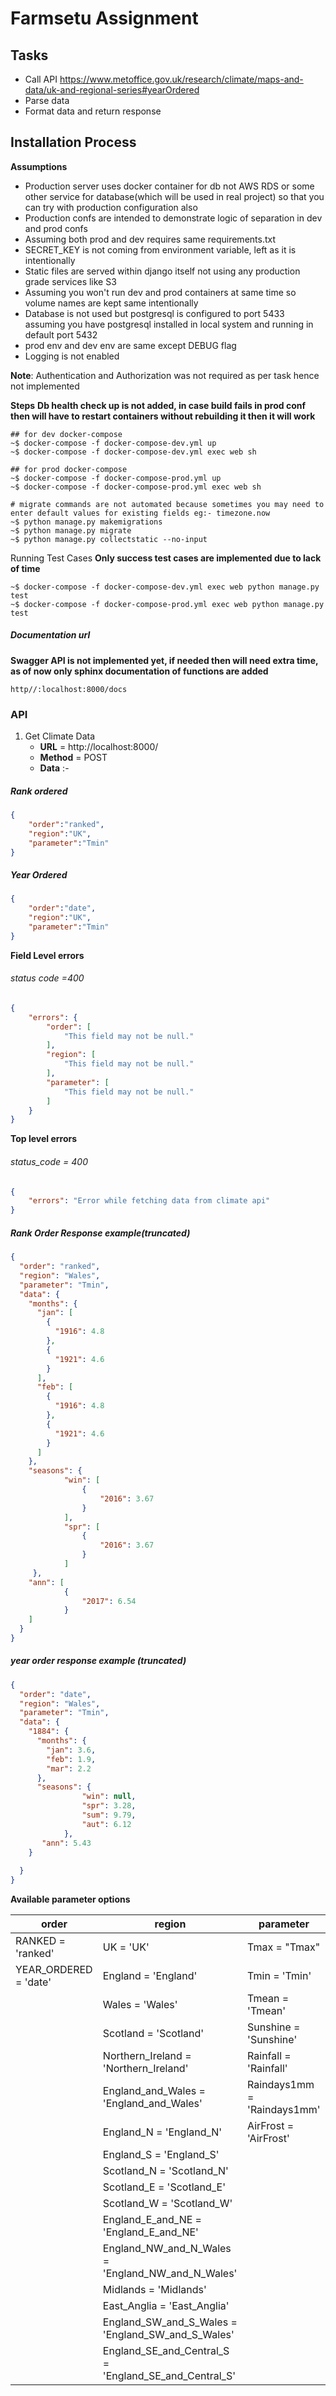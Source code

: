 # Farmsetu Assignment

## Tasks
- Call API https://www.metoffice.gov.uk/research/climate/maps-and-data/uk-and-regional-series#yearOrdered
- Parse data
- Format data and return response


## Installation Process 

**Assumptions**
- Production server uses docker container for db not AWS RDS or
  some other service for database(which will be used in real project) so that you can try with production configuration also
- Production confs are intended to demonstrate logic of separation
  in dev and prod confs
- Assuming both prod and dev requires same requirements.txt
- SECRET_KEY is not coming from environment variable, left as it is intentionally
- Static files are served within django itself not using any production grade services like S3
- Assuming you won't run dev and prod containers at same time so volume names
  are kept same intentionally
- Database is not used but postgresql is configured to port 5433 assuming you have 
  postgresql installed in local system and running in default port 5432
- prod env and dev env are same except DEBUG flag
- Logging is not enabled 

**Note**: Authentication and Authorization was not required as per task hence not implemented


**Steps**
**Db health check up is not added, in case build fails in prod conf then will have to restart
containers without rebuilding it then it will work**

```shell
## for dev docker-compose 
~$ docker-compose -f docker-compose-dev.yml up
~$ docker-compose -f docker-compose-dev.yml exec web sh

## for prod docker-compose
~$ docker-compose -f docker-compose-prod.yml up
~$ docker-compose -f docker-compose-prod.yml exec web sh

# migrate commands are not automated because sometimes you may need to enter default values for existing fields eg:- timezone.now
~$ python manage.py makemigrations
~$ python manage.py migrate
~$ python manage.py collectstatic --no-input

```
Running Test Cases
**Only success test cases are implemented due to lack of time**
```shell
~$ docker-compose -f docker-compose-dev.yml exec web python manage.py test
~$ docker-compose -f docker-compose-prod.yml exec web python manage.py test
```

##### Documentation url 

**Swagger API is not implemented yet, if needed then will need extra time, as of now
only sphinx documentation of functions are added**

```
http//:localhost:8000/docs

```
### API

1. Get Climate Data
   - **URL** = http://localhost:8000/
   - **Method** = POST
   - **Data** :-

##### Rank ordered

```json
{
    "order":"ranked",
    "region":"UK",
    "parameter":"Tmin"
}
```
##### Year Ordered

```json
{
    "order":"date",
    "region":"UK",
    "parameter":"Tmin"
}
```

**Field Level errors**

###### status code =400
```json
{
    "errors": {
        "order": [
            "This field may not be null."
        ],
        "region": [
            "This field may not be null."
        ],
        "parameter": [
            "This field may not be null."
        ]
    }
}
```

**Top level errors**
###### status_code = 400 
```json
{
    "errors": "Error while fetching data from climate api"
}


```

##### Rank Order Response example(truncated)

```json
{
  "order": "ranked",
  "region": "Wales",
  "parameter": "Tmin",
  "data": {
    "months": {
      "jan": [
        {
          "1916": 4.8
        },
        {
          "1921": 4.6
        }
      ],
      "feb": [
        {
          "1916": 4.8
        },
        {
          "1921": 4.6
        }
      ]
    },
    "seasons": {
            "win": [
                {
                    "2016": 3.67
                }
            ], 
            "spr": [
                {
                    "2016": 3.67
                }
            ]
     },
    "ann": [
            {
                "2017": 6.54
            }
    ]
  }
}
```

##### year order response example (truncated)

```json
{
  "order": "date",
  "region": "Wales",
  "parameter": "Tmin",
  "data": {
    "1884": {
      "months": {
        "jan": 3.6,
        "feb": 1.9,
        "mar": 2.2
      },
      "seasons": {
                "win": null,
                "spr": 3.28,
                "sum": 9.79,
                "aut": 6.12
            },
       "ann": 5.43
    }
    
  }
}

```
**Available parameter options**



| order                |   region                                             |   parameter                |
| ---------------------| ---------------------------------------------------- |----------------------------|
| RANKED = 'ranked'    | UK = 'UK'                                            | Tmax = "Tmax"              |
| YEAR_ORDERED = 'date'| England = 'England'                                  | Tmin = 'Tmin'              |
|                      | Wales = 'Wales'                                      | Tmean = 'Tmean'            |
|                      | Scotland = 'Scotland'                                | Sunshine = 'Sunshine'      |
|                      | Northern_Ireland = 'Northern_Ireland'                | Rainfall = 'Rainfall'      |
|                      | England_and_Wales = 'England_and_Wales'              | Raindays1mm = 'Raindays1mm'|
|                      | England_N = 'England_N'                              | AirFrost = 'AirFrost'      |
|                      | England_S = 'England_S'                              |
|                      | Scotland_N = 'Scotland_N'                            |
|                      | Scotland_E = 'Scotland_E'                            |
|                      | Scotland_W = 'Scotland_W'                            |
|                      | England_E_and_NE = 'England_E_and_NE'                |
|                      | England_NW_and_N_Wales = 'England_NW_and_N_Wales'    |
|                      | Midlands = 'Midlands'                                |
|                      | East_Anglia = 'East_Anglia'                          |
|                      | England_SW_and_S_Wales = 'England_SW_and_S_Wales'    |
|                      | England_SE_and_Central_S = 'England_SE_and_Central_S'|


